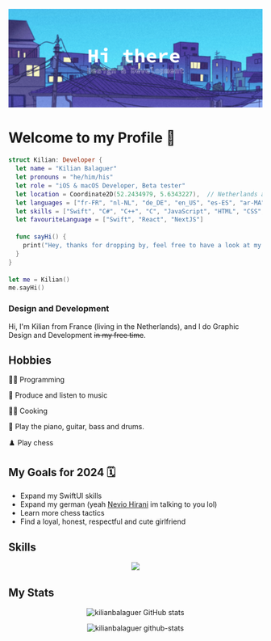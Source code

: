 ![Banner](img/Profile_Banner.png)

<!--Summary:
  - Introduction
  - Experiences
  - Skills
  - Example Projects
  - hobbies
  - study goals
  - ...
-->

# **Welcome to my Profile** 👋

```SWIFT
struct Kilian: Developer {
  let name = "Kilian Balaguer"
  let pronouns = "he/him/his"
  let role = "iOS & macOS Developer, Beta tester"
  let location = Coordinate2D(52.2434979, 5.6343227),  // Netherlands aka Holland
  let languages = ["fr-FR", "nl-NL", "de_DE", "en_US", "es-ES", "ar-MA"]
  let skills = ["Swift", "C#", "C++", "C", "JavaScript", "HTML", "CSS", "TypeScript", "NextJS", "React", "Kotlin"]
  let favouriteLanguage = ["Swift", "React", "NextJS"]
  
  func sayHi() {
    print("Hey, thanks for dropping by, feel free to have a look at my work! 🙂")
  }
}

let me = Kilian()
me.sayHi()
```

### Design and Development

Hi, I'm Kilian from France (living in the Netherlands), and I do Graphic Design and Development ~~in my free time~~.

## Hobbies

👨‍💻 Programming

🎵 Produce and listen to music

👨‍🍳 Cooking

🎹 Play the piano, guitar, bass and drums.

♟️ Play chess

## My Goals for 2024 🗓️

- Expand my SwiftUI skills
- Expand my german (yeah [Nevio Hirani](https://github.com/N3v1) im talking to you lol)
- Learn more chess tactics
- Find a loyal, honest, respectful and cute girlfriend

## Skills

<p align="center">
  <a href="https://skillicons.dev">
    <img src="https://skillicons.dev/icons?i=github,git,docker,c,cpp,cs,css,html,js,ts,tailwind,swift,svelte,vim,vscode,visualstudio,figma,ai,ps,blender,firebase,discord,ableton" />
  </a>
</p>

<!--Projects-->



## My Stats

<!--![Overall](http://github-profile-summary-cards.vercel.app/api/cards/profile-details?username=N3v1&theme=shades-of-purple)-->
<div align=center>

![kilianbalaguer GitHub stats](https://github-readme-stats.vercel.app/api?username=kilianbalaguer&show_icons=true&theme=shades-of-purple)
<!--![](https://github-readme-streak-stats.herokuapp.com/?user=N3v1&theme=shades-of-purple)
![Top Langs](https://github-readme-stats.vercel.app/api/top-langs/?username=N3v1&layout=compact&theme=shades-of-purple)-->


![kilianbalaguer github-stats](https://stats.dooboo.io/api/github-stats-advanced?login=kilianbalaguer)

</div>
